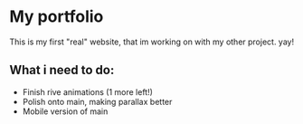 # My portfolio

This is my first "real" website, that im working on with my other project. yay!

## What i need to do:
- Finish rive animations (1 more left!)
- Polish onto main, making parallax better
- Mobile version of main
